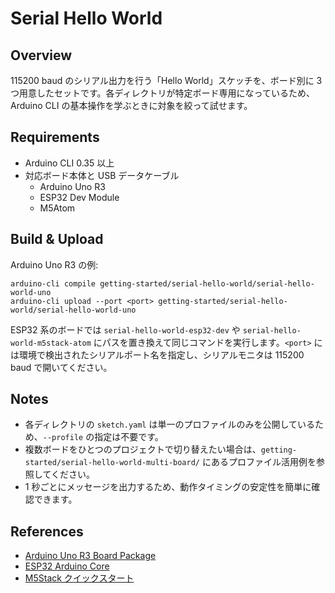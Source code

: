# Serial Hello World

## Overview
115200 baud のシリアル出力を行う「Hello World」スケッチを、ボード別に 3 つ用意したセットです。各ディレクトリが特定ボード専用になっているため、Arduino CLI の基本操作を学ぶときに対象を絞って試せます。

## Requirements
- Arduino CLI 0.35 以上
- 対応ボード本体と USB データケーブル
  - Arduino Uno R3
  - ESP32 Dev Module
  - M5Atom

## Build & Upload
Arduino Uno R3 の例:
```
arduino-cli compile getting-started/serial-hello-world/serial-hello-world-uno
arduino-cli upload --port <port> getting-started/serial-hello-world/serial-hello-world-uno
```
ESP32 系のボードでは `serial-hello-world-esp32-dev` や `serial-hello-world-m5stack-atom` にパスを置き換えて同じコマンドを実行します。`<port>` には環境で検出されたシリアルポート名を指定し、シリアルモニタは 115200 baud で開いてください。

## Notes
- 各ディレクトリの `sketch.yaml` は単一のプロファイルのみを公開しているため、`--profile` の指定は不要です。
- 複数ボードをひとつのプロジェクトで切り替えたい場合は、`getting-started/serial-hello-world-multi-board/` にあるプロファイル活用例を参照してください。
- 1 秒ごとにメッセージを出力するため、動作タイミングの安定性を簡単に確認できます。

## References
- [Arduino Uno R3 Board Package](https://docs.arduino.cc/hardware/uno-rev3)
- [ESP32 Arduino Core](https://github.com/espressif/arduino-esp32)
- [M5Stack クイックスタート](https://docs.m5stack.com/ja/start)

